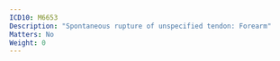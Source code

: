 ```yaml
---
ICD10: M6653
Description: "Spontaneous rupture of unspecified tendon: Forearm"
Matters: No
Weight: 0
---
```

